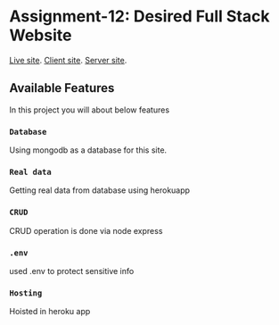 # Assignment-12: Desired Full Stack Website

[Live site](https://desired-a1f73.web.app/).
[Client site](https://github.com/programming-hero-web-course-4/niche-website-client-side-arifulhasantotul).
[Server site](https://github.com/programming-hero-web-course-4/niche-website-server-side-arifulhasantotul).

## Available Features

In this project you will about below features

### `Database`

Using mongodb as a database for this site.

### `Real data`

Getting real data from database using herokuapp

### `CRUD`

CRUD operation is done via node express

### `.env`

used .env to protect sensitive info

### `Hosting`

Hoisted in heroku app
